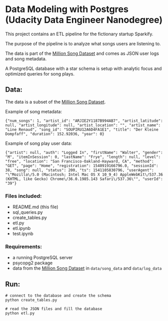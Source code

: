 # Data Modeling with Postgres (Udacity Data Engineer Nanodegree)
This project contains an ETL pipeline for the fictionary startup Sparkify.

The purpose of the pipeline is to analyze what songs users are listening to.

The data is part of the [Million Song Dataset] and comes as JSON user logs and song metadata.

A PostgreSQL database with a star schema is setup with analytic focus and optimized queries for song plays.


## Data:
The data is a subset of the [Million Song Dataset].

Example of song metadata:
```
{"num_songs": 1, "artist_id": "ARJIE2Y1187B994AB7", "artist_latitude": null, "artist_longitude": null, "artist_location": "", "artist_name": "Line Renaud", "song_id": "SOUPIRU12A6D4FA1E1", "title": "Der Kleine Dompfaff", "duration": 152.92036, "year": 0}
```

Example of song play user data:
```
{"artist": null, "auth": "Logged In", "firstName": "Walter", "gender": "M", "itemInSession": 0, "lastName": "Frye", "length": null, "level": "free", "location": "San Francisco-Oakland-Hayward, CA", "method": "GET", "page": "Home", "registration": 1540919166796.0, "sessionId": 38, "song": null, "status": 200, "ts": 1541105830796, "userAgent": "\"Mozilla\/5.0 (Macintosh; Intel Mac OS X 10_9_4) AppleWebKit\/537.36 (KHTML, like Gecko) Chrome\/36.0.1985.143 Safari\/537.36\"", "userId": "39"}
```


### Files included:
- README.md (this file)
- sql_queries.py
- create_tables.py
- etl.py
- etl.ipynb
- test.ipynb


### Requirements:
- a running PostgreSQL server
- psycopg2 package
- data from the [Million Song Dataset] in `data/song_data` and `data/log_data`

## Run:
```
# connect to the database and create the schema
python create_tables.py

# read the JSON files and fill the database
python etl.py
```

[Million Song Dataset]: http://millionsongdataset.com
